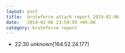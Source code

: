 ```yaml
---
layout: post
title:  bruteforce attack report 2019-02-06
date:   2019-02-06 23:59:59 +09:00
category: bruteforce report
---
```


* 22:30 unknown[164.52.24.177]
